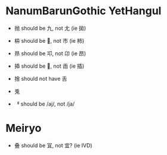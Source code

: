 # NanumBarunGothic YetHangul

* 抛 should be 九, not 尢 (ie 拋)
* 枾 should be 𠥽, not 巿 (ie 柿)
* 昻 should be 卭, not 卬 (ie 昂)
* 揷 should be 𦥛, not 臿 (ie 插)
* 捨 should not have 舌
* 兎

* ᅢ should be /aj/, not /ja/

# Meiryo

* 叠 should be 冝, not 宜? (ie IVD)